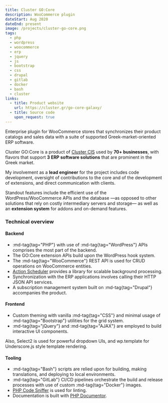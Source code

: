 ```yaml
---
title: Cluster GO:Core
description: WooCommerce plugin
dateStart: Aug 2020
dateEnd: present
image: /projects/cluster-go-core.png
tags:
  - php
  - wordpress
  - woocommerce
  - erp
  - jquery
  - js
  - bootstrap
  - css
  - drupal
  - gitlab
  - docker
  - bash
  - cluster
links:
  - title: Product website
    url: https://cluster.gr/go-core-galaxy/
  - title: Source code
    upon_request: true
---
```


Enterprise plugin for WooCommerce stores that synchronizes their product
catalogs and sales data with a suite of supported Greek-market-oriented ERP
software.

<!--more-->

Cluster GO:Core is a product of [Cluster CIS](https://cluster.gr) used by **70+
businesses**, with flavors that support **3 ERP software solutions** that are
prominent in the Greek market.

My involvement as a **lead engineer** for the project includes code development,
oversight of contributions to the core and of the development of extensions,
and direct communication with clients.

Standout features include the efficient use of the WordPress/WooCommerce APIs
and the database &mdash;as opposed to other solutions that rely on costly
intermediary servers and storage&mdash; as well as an **extension system** for
addons and on-demand features.

### Technical overview

#### Backend

* :md-tag{tag="PHP"} with use of :md-tag{tag="WordPress"} APIs comprises the
most part of the backend.
* The GO:Core extension APIs build upon the WordPress hook system.
* The :md-tag{tag="WooCommerce"} REST API is used for CRUD operations on
WooCommerce entities.
* [Action Scheduler](https://actionscheduler.org/) provides a library for
scalable background processing.
* Synchronization with the ERP applications involves calling their HTTP JSON API
services.
* A subscription management system built on :md-tag{tag="Drupal"} accompanies
the product.

#### Frontend

* Custom theming with vanilla :md-tag{tag="CSS"} and minimal usage of
:md-tag{tag="Bootstrap"} utilities for the grid system.
* :md-tag{tag="jQuery"} and :md-tag{tag="AJAX"} are employed to build
interactive UI components.

Also, Select2 is used for powerful dropdown UIs, and wp.template for
Underscore.js style template rendering.

#### Tooling

* :md-tag{tag="Bash"} scripts are relied upon for building, making translations,
and deploying to local environments.
* :md-tag{tag="GitLab"} CI/CD pipelines orchestrate the build and release
processes with use of custom :md-tag{tag="Docker"} images.
* [PHP Code Sniffer](https://github.com/squizlabs/PHP_CodeSniffer) is used for linting.
* Documentation is built with [PHP Documentor](https://phpdoc.org/).
